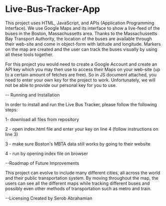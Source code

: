 # Live-Bus-Tracker-App

This project uses HTML, JavaScript, and APIs (Application Programming Interface). We use Google Maps and its interface to show a live-feed of the buses in the Boston, Massachussetts area. Thanks to the Massachussetts Bay Transport Authority, the location of the buses are available through their web-site and come in object-form with latitude and longitude. Markers on the map are created and the user can track the buses visually by using all these tools together.

For this project you would need to create a Google Account and create an API key which you may then use to access their Maps on your web-site (up to a certain amount of fetches are free). So in JS document attached, you need to enter your own key for the project to work. Unfortunately, we will not be able to provide our personal key for you to use.

--
Running and Installation

In order to install and run the Live Bus Tracker, please follow the following steps:

1- download all files from repository

2 - open index.html file and enter your key on line 4 (follow instructions on line 3)

3 - make sure Boston's MBTA data still works by going to their website

4 - run by opening index file on browser


--Roadmap of Future Improvements

This project can evolve to include many different cities, all across the world and their public transportation system.
By moving throughout the map, the users can see all the different maps while tracking different buses and possibly even other methods of transportation such as metro and train.

--Licensing
Created by Serob Abrahamian
